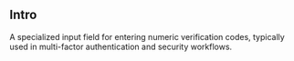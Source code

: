 ## Intro
A specialized input field for entering numeric verification codes, typically used in multi-factor authentication and security workflows.
